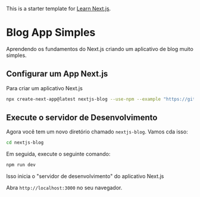 This is a starter template for [Learn Next.js](https://nextjs.org/learn).

# Blog App Simples

Aprendendo os fundamentos do Next.js criando um aplicativo de blog muito simples.

## Configurar um App Next.js

Para criar um aplicativo Next.js

```bash
npx create-next-app@latest nextjs-blog --use-npm --example "https://github.com/vercel/next-learn/tree/master/basics/learn-starter"
```

## Execute o servidor de Desenvolvimento

Agora você tem um novo diretório chamado `nextjs-blog`. Vamos cda isso:

```bash
cd nextjs-blog
```

Em seguida, execute o seguinte comando:

```bash
npm run dev 
``` 

Isso inicia o "servidor de desenvolvimento" do aplicativo Next.js

Abra `http://localhost:3000` no seu navegador.